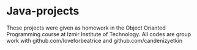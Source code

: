 # Java-projects
These projects were given as homework in the Object Orianted Programming course at Izmir Institute of Technology. All codes are group work with github.com/loveforbeatrice and github.com/candenizyetkin
